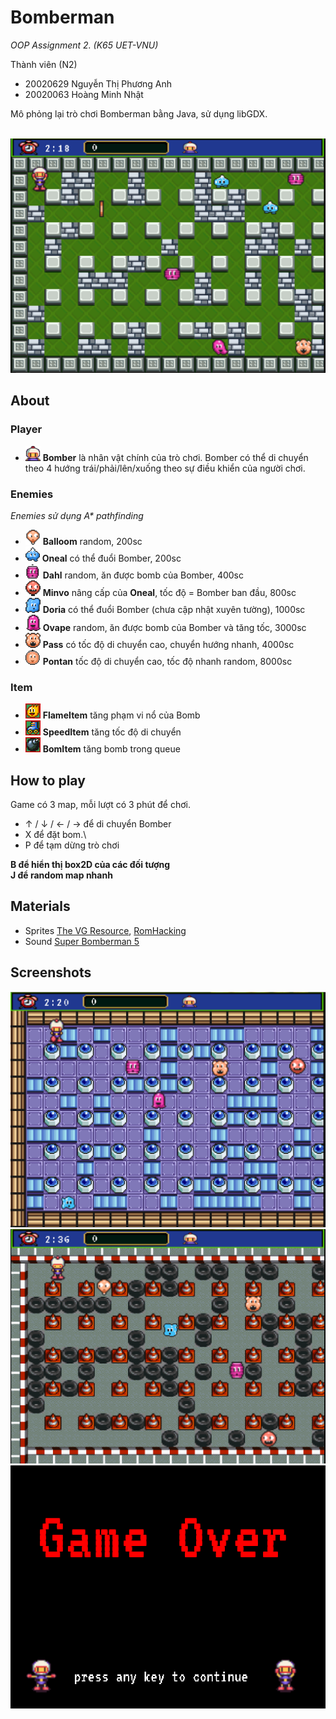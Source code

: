 # Bomberman

_OOP Assignment 2. (K65 UET-VNU)_

Thành viên (N2)
- 20020629 Nguyễn Thị Phương Anh
- 20020063 Hoàng Minh Nhật

Mô phỏng lại trò chơi Bomberman bằng Java, sử dụng libGDX.

\
![stage1](images/sc2.png)

## About
### Player
- ![Bomberman](images/bomberman.png) **Bomber** là nhân vật chính của trò chơi. Bomber có thể di chuyển theo 4 hướng trái/phải/lên/xuống theo sự điều khiển của người chơi.
### Enemies

_Enemies sử dụng A* pathfinding_
- ![Balloom](images/balloom.png) **Balloom** random, 200sc
- ![Oneal](images/oneal.png) **Oneal** có thể đuổi Bomber, 200sc
- ![Oneal](images/dahl.png) **Dahl** random, ăn được bomb của Bomber, 400sc
- ![Oneal](images/minvo.png) **Minvo** nâng cấp của **Oneal**, tốc độ = Bomber ban đầu, 800sc
- ![Oneal](images/doria.png) **Doria** có thể đuổi Bomber (chưa cập nhật xuyên tường), 1000sc
- ![Oneal](images/ovape.png) **Ovape** random, ăn được bomb của Bomber và tăng tốc, 3000sc
- ![Oneal](images/pass.png) **Pass** có tốc độ di chuyển cao, chuyển hướng nhanh, 4000sc
- ![Oneal](images/pontan.png) **Pontan** tốc độ di chuyển cao, tốc độ nhanh random, 8000sc

### Item

- ![FlameItem](images/flame-item.png) **FlameItem** tăng phạm vi nổ của Bomb
- ![SpeedItem](images/speed-item.png) **SpeedItem** tăng tốc độ di chuyển
- ![BombItem](images/bomb-item.png) **BomItem** tăng bomb trong queue

## How to play
Game có 3 map, mỗi lượt có 3 phút để chơi.
- ↑ / ↓ / ← / → để di chuyển Bomber
- X để đặt bom.\
- P để tạm dừng trò chơi

**B để hiển thị box2D của các đối tượng**\
**J để random map nhanh**

## Materials

- Sprites [The VG Resource](https://www.spriters-resource.com/snes/sbomber5/), [RomHacking](https://www.romhacking.net/forum/index.php?topic=30619.msg394063#msg394063)
- Sound [Super Bomberman 5](https://downloads.khinsider.com/game-soundtracks/album/super-bomberman-5-original-soundtrack)

## Screenshots
![stage1](images/sc1.png)
![stage1](images/sc3.png)
![gameover](images/gameover.png)

